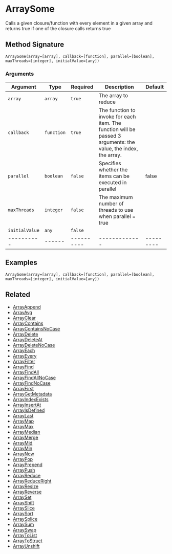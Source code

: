 # ArraySome

Calls a given closure/function with every element in a given array and returns true if one of the closure calls returns true

## Method Signature

```
ArraySome(array=[array], callback=[function], parallel=[boolean], maxThreads=[integer], initialValue=[any])
```

### Arguments

| Argument       | Type       | Required   | Description                                                                                                     | Default   |
| -------------- | ---------- | ---------- | --------------------------------------------------------------------------------------------------------------- | --------- |
| `array`        | `array`    | `true`     | The array to reduce                                                                                             |           |
| `callback`     | `function` | `true`     | The function to invoke for each item. The function will be passed 3 arguments: the value, the index, the array. |           |
| `parallel`     | `boolean`  | `false`    | Specifies whether the items can be executed in parallel                                                         | false     |
| `maxThreads`   | `integer`  | `false`    | The maximum number of threads to use when parallel = true                                                       |           |
| `initialValue` | `any`      | `false`    |                                                                                                                 |           |
| ----------     | ------     | ---------- | -------------                                                                                                   | --------- |

## Examples

```
ArraySome(array=[array], callback=[function], parallel=[boolean], maxThreads=[integer], initialValue=[any])
```

## Related

* [ArrayAppend](arrayappend.md)
* [ArrayAvg](arrayavg.md)
* [ArrayClear](arrayclear.md)
* [ArrayContains](arraycontains.md)
* [ArrayContainsNoCase](arraycontainsnocase.md)
* [ArrayDelete](arraydelete.md)
* [ArrayDeleteAt](arraydeleteat.md)
* [ArrayDeleteNoCase](arraydeletenocase.md)
* [ArrayEach](arrayeach.md)
* [ArrayEvery](arrayevery.md)
* [ArrayFilter](arrayfilter.md)
* [ArrayFind](arrayfind.md)
* [ArrayFindAll](arrayfindall.md)
* [ArrayFindAllNoCase](arrayfindallnocase.md)
* [ArrayFindNoCase](arrayfindnocase.md)
* [ArrayFirst](arrayfirst.md)
* [ArrayGetMetadata](arraygetmetadata.md)
* [ArrayIndexExists](arrayindexexists.md)
* [ArrayInsertAt](arrayinsertat.md)
* [ArrayIsDefined](arrayisdefined.md)
* [ArrayLast](arraylast.md)
* [ArrayMap](arraymap.md)
* [ArrayMax](arraymax.md)
* [ArrayMedian](arraymedian.md)
* [ArrayMerge](arraymerge.md)
* [ArrayMid](arraymid.md)
* [ArrayMin](arraymin.md)
* [ArrayNew](arraynew.md)
* [ArrayPop](arraypop.md)
* [ArrayPrepend](arrayprepend.md)
* [ArrayPush](arraypush.md)
* [ArrayReduce](arrayreduce.md)
* [ArrayReduceRight](arrayreduceright.md)
* [ArrayResize](arrayresize.md)
* [ArrayReverse](arrayreverse.md)
* [ArraySet](arrayset.md)
* [ArrayShift](arrayshift.md)
* [ArraySlice](arrayslice.md)
* [ArraySort](arraysort.md)
* [ArraySplice](arraysplice.md)
* [ArraySum](arraysum.md)
* [ArraySwap](arrayswap.md)
* [ArrayToList](arraytolist.md)
* [ArrayToStruct](arraytostruct.md)
* [ArrayUnshift](arrayunshift.md)
